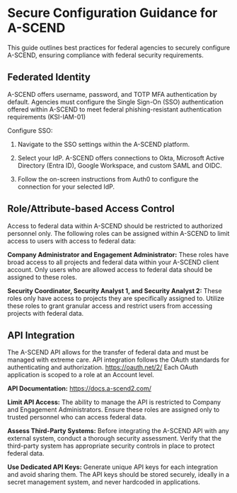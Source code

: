 # Secure Configuration Guidance for A-SCEND

This guide outlines best practices for federal agencies to securely configure A-SCEND, ensuring compliance with federal security requirements.

## Federated Identity
A-SCEND offers username, password, and TOTP MFA authentication by default. Agencies must configure the Single Sign-On (SSO) authentication offered within A-SCEND to meet federal phishing-resistant authentication requirements (KSI-IAM-01)

Configure SSO:

1. Navigate to the SSO settings within the A-SCEND platform.

2. Select your IdP. A-SCEND offers connections to Okta, Microsoft Active Directory (Entra ID), Google Workspace, and custom SAML and OIDC.

3. Follow the on-screen instructions from Auth0 to configure the connection for your selected IdP.

## Role/Attribute-based Access Control
Access to federal data within A-SCEND should be restricted to authorized personnel only. The following roles can be assigned within A-SCEND to limit access to users with access to federal data:

**Company Administrator and Engagement Administrator:** These roles have broad access to all projects and federal data within your A-SCEND client account. Only users who are allowed access to federal data should be assigned to these roles.

**Security Coordinator, Security Analyst 1, and Security Analyst 2:** These roles only have access to projects they are specifically assigned to. Utilize these roles to grant granular access and restrict users from accessing projects with federal data.

## API Integration
The A-SCEND API allows for the transfer of federal data and must be managed with extreme care. API integration follows the OAuth standards for authenticating and authorization. https://oauth.net/2/ Each OAuth application is scoped to a role at an Account level.

**API Documentation:**
https://docs.a-scend2.com/
 
**Limit API Access:** The ability to manage the API is restricted to Company and Engagement Administrators. Ensure these roles are assigned only to trusted personnel who can access federal data.

**Assess Third-Party Systems:** Before integrating the A-SCEND API with any external system, conduct a thorough security assessment. Verify that the third-party system has appropriate security controls in place to protect federal data.

**Use Dedicated API Keys:** Generate unique API keys for each integration and avoid sharing them. The API keys should be stored securely, ideally in a secret management system, and never hardcoded in applications.
